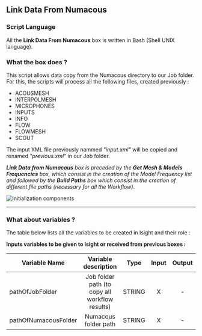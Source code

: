 ## Link Data From Numacous
### Script Language

All the __Link Data From Numacous__ box is written in Bash (Shell UNIX language).
### What the box does ?

This script allows data copy from the Numacous directory to our Job folder.
For this, the scripts will process all the following files, created previously :

- ACOUSMESH
- INTERPOLMESH
- MICROPHONES
- INPUTS
- INFO
- FLOW
- FLOWMESH
- SCOUT

The input XML file previously nammed *"input.xml"* will be copied and renamed *"previous.xml"* in our Job folder.

*__Link Data from Numacous__ box is preceded by the __Get Mesh & Models Frequencies__ box, which consist in the creation of the Model Frequency list and followed by the __Build Paths__ box which consist in the creation of different file paths (necessary for all the Workflow)*.

![Initialization components](https://user-images.githubusercontent.com/45098441/86895761-3e279480-c105-11ea-9a34-5aedfb4b2582.JPG)


----------------------------

### What about variables ?

The table below lists all the variables to be created in Isight and their role :

__Inputs variables to be given to Isight or received from previous boxes :__ 

| Variable Name | Variable description | Type | Input | Output |
| ------ | :------------: | :------: | :------: |  :------: |
| pathOfJobFolder | Job folder path (to copy all workflow results) | STRING | X | - |
| pathOfNumacousFolder | Numacous folder path | STRING | X | - |

